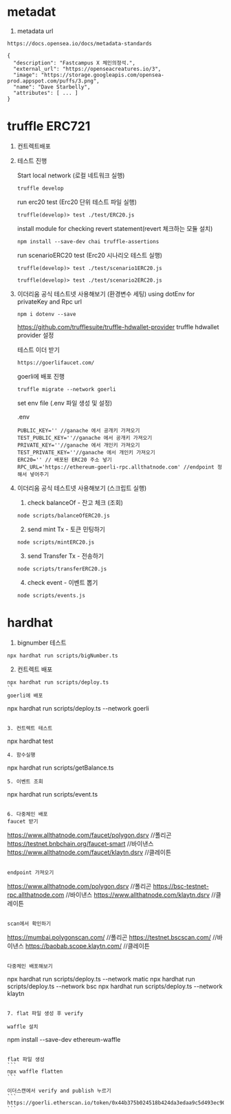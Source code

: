 # metadat
1. metadata url
```
https://docs.opensea.io/docs/metadata-standards
```

```
{
  "description": "Fastcampus X 체인의정석.", 
  "external_url": "https://openseacreatures.io/3", 
  "image": "https://storage.googleapis.com/opensea-prod.appspot.com/puffs/3.png", 
  "name": "Dave Starbelly",
  "attributes": [ ... ]
}
```
# truffle ERC721

1. 컨트렉트배포

4. 테스트 진행

    Start local network (로컬 네트워크 실행)
    ```
    truffle develop
    ```
    run erc20 test (Erc20 단위 테스트 파일 실행)
    ```
    truffle(develop)> test ./test/ERC20.js
    ```

    install module for checking revert statement(revert 체크하는 모듈 설치)
    ```
    npm install --save-dev chai truffle-assertions
    ```

    run scenarioERC20 test (Erc20 시나리오 테스트 실행)
    ```
    truffle(develop)> test ./test/scenario1ERC20.js
    ```
    ```
    truffle(develop)> test ./test/scenario2ERC20.js
    ```
5. 이더리움 공식 테스트넷 사용해보기 (환경변수 세팅)
    using dotEnv for privateKey and Rpc url
    ```
    npm i dotenv --save
    ```

    https://github.com/trufflesuite/truffle-hdwallet-provider
    truffle hdwallet provider 설정

    테스트 이더 받기
    ```
    https://goerlifaucet.com/
    ```

    goerli에 배포 진행
    ```
    truffle migrate --network goerli
    ```

    set env file (.env 파일 생성 및 설정)

    .env
    ```
    PUBLIC_KEY='' //ganache 에서 공개키 가져오기
    TEST_PUBLIC_KEY=''//ganache 에서 공개키 가져오기
    PRIVATE_KEY=''//ganache 에서 개인키 가져오기
    TEST_PRIVATE_KEY=''//ganache 에서 개인키 가져오기
    ERC20='' // 배포된 ERC20 주소 넣기
    RPC_URL='https://ethereum-goerli-rpc.allthatnode.com' //endpoint 정해서 넣어주기
    ```
6. 이더리움 공식 테스트넷 사용해보기 (스크립트 실행)

    1. check balanceOf - 잔고 체크 (조회)
    ```
    node scripts/balanceOfERC20.js
    ```

    2. send mint Tx - 토큰 민팅하기
    ```
    node scripts/mintERC20.js
    ```

    3. send Transfer Tx - 전송하기
    ```
    node scripts/transferERC20.js 
    ```

    4. check event - 이벤트 뽑기
    ```
    node scripts/events.js
    ```

# hardhat

1. bignumber 테스트
```
npx hardhat run scripts/bigNumber.ts
```
2. 컨트렉트 배포
```
npx hardhat run scripts/deploy.ts  
``
goerli에 배포
```
npx hardhat run scripts/deploy.ts --network goerli
```

3. 컨트렉트 테스트
```
npx hardhat test  
```
4. 함수실행
```
npx hardhat run scripts/getBalance.ts
```
5. 이벤트 조회
```
npx hardhat run scripts/event.ts
```

6. 다중체인 배포
faucet 받기
```
https://www.allthatnode.com/faucet/polygon.dsrv //폴리곤
https://testnet.bnbchain.org/faucet-smart //바이낸스
https://www.allthatnode.com/faucet/klaytn.dsrv //클레이튼
```

endpoint 가져오기 
```
https://www.allthatnode.com/polygon.dsrv //폴리곤
https://bsc-testnet-rpc.allthatnode.com //바이낸스
https://www.allthatnode.com/klaytn.dsrv //클레이튼
```

scan에서 확인하기
```
https://mumbai.polygonscan.com/ //폴리곤
https://testnet.bscscan.com/ //바이낸스
https://baobab.scope.klaytn.com/ //클레이튼
```

다중체인 배포해보기
```
npx hardhat run scripts/deploy.ts --network matic
npx hardhat run scripts/deploy.ts --network bsc
npx hardhat run scripts/deploy.ts --network klaytn
```

7. flat 파일 생성 후 verify

waffle 설치
```
npm install --save-dev ethereum-waffle
````

flat 파일 생성
```
npx waffle flatten
```

이더스캔에서 verify and publish 누르기
```
https://goerli.etherscan.io/token/0x44b375b024518b424da3edaa9c5d493ec900d62d#code
```